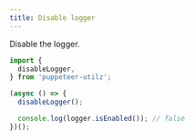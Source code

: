 ```yaml
---
title: Disable logger
---
```


Disable the logger.

```ts
import {
  disableLogger,
} from 'puppeteer-utilz';

(async () => {
  disableLogger();

  console.log(logger.isEnabled()); // false
})();
```
